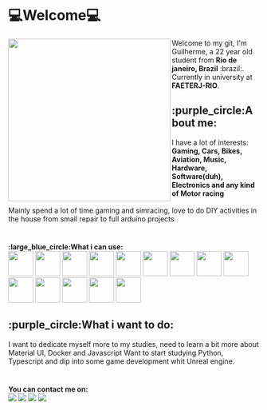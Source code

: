 # :computer:Welcome:computer:

<img src="https://user-images.githubusercontent.com/54013549/208317786-33c283fc-dba2-4614-a798-1840cc12a01f.svg" min-width="200px" max-width="400px" width="325px" align="Left">

<p Align="left">
  Welcome to my git, I'm Guilherme, a 22 year old student from <strong>Rio de janeiro, Brazil</strong> :brazil:. <br>
  Currently in university at <strong>FAETERJ-RIO</strong>. <br>
</p>
<h2>:purple_circle:About me:</h2>
<p Align="left">
  I have a lot of interests: <strong>Gaming, Cars, Bikes, Aviation, Music, Hardware, Software(duh), Electronics and any kind of Motor racing</strong><Br><Br>
  Mainly spend a lot of time gaming and simracing, love to do DIY activities in the house from small repair to full arduino projects
</p>

<h1>
</h1>

<p align="left"><strong>:large_blue_circle:What i can use:<br></strong>     
    <img src="https://cdn.jsdelivr.net/gh/devicons/devicon/icons/docker/docker-plain.svg" width= "50px"max-width="50px"/>
    <img src="https://cdn.jsdelivr.net/gh/devicons/devicon/icons/postgresql/postgresql-plain-wordmark.svg" width= "50px"max-width="50px"/>
    <img src="https://cdn.jsdelivr.net/gh/devicons/devicon/icons/figma/figma-original.svg" width= "50px"max-width="50px"/>
    <img src="https://cdn.jsdelivr.net/gh/devicons/devicon/icons/arduino/arduino-original-wordmark.svg" width= "50px"max-width="50px"/>
    <img src="https://cdn.jsdelivr.net/gh/devicons/devicon/icons/ifttt/ifttt-original.svg" width= "50px"max-width="50px"/>
    <img src="https://cdn.jsdelivr.net/gh/devicons/devicon/icons/html5/html5-original.svg" width= "50px"max-width="50px"/>
    <img src="https://cdn.jsdelivr.net/gh/devicons/devicon/icons/css3/css3-original.svg" width= "50px"max-width="50px"/>
    <img src="https://cdn.jsdelivr.net/gh/devicons/devicon/icons/c/c-original.svg" width= "50px"max-width="50px"/>   
    <img src="https://cdn.jsdelivr.net/gh/devicons/devicon/icons/csharp/csharp-original.svg" width= "50px"max-width="50px"/>
    <img src="https://cdn.jsdelivr.net/gh/devicons/devicon/icons/java/java-original.svg" width= "50px"max-width="50px"/>
    <img src="https://cdn.jsdelivr.net/gh/devicons/devicon/icons/javascript/javascript-original.svg" width= "50px"max-width="50px"/>
    <img src="https://cdn.jsdelivr.net/gh/devicons/devicon/icons/nodejs/nodejs-original.svg" width= "50px"max-width="50px"/>
    <img src="https://cdn.jsdelivr.net/gh/devicons/devicon/icons/materialui/materialui-original.svg" width= "50px"max-width="50px"/>
    <img src="https://cdn.jsdelivr.net/gh/devicons/devicon/icons/react/react-original.svg" width= "50px"max-width="50px"/>          
</p>

<h2>:purple_circle:What i want to do:</h2>
<p>
  I want to dedicate myself more to my studies, need to learn a bit more about Material UI, Docker and Javascript
  Want to start studying Python, Typescript and dip into some game development whit Unreal engine.
</p>
<h1></h1>

<p>
  <strong>You can contact me on: </strong><br>
  <a href="mailto:guilam.dev@gmail.com" alt="Gmail">
  <img src="https://img.shields.io/badge/-Gmail-FF0000?style=flat-square&labelColor=FF0000&logo=gmail&logoColor=white&link=guilam.dev@gmail.com" /></a>
  
  <a href="https://www.linkedin.com/in/guilherme-almeida-ab1aa0206/" alt="Linkedin">
  <img src="https://img.shields.io/badge/-Linkedin-0e76a8?style=flat-square&logo=Linkedin&logoColor=white&link=https://www.linkedin.com/in/guilherme-almeida-ab1aa0206/" /></a>
  
  <a href="https://wa.me/552197571149" alt="WhatsApp">
  <img src="https://img.shields.io/badge/-WhatsApp-25d366?style=flat-square&labelColor=25d366&logo=whatsapp&logoColor=white&link=https://wa.me/552197571149"/></a>
  
  <a href="https://discord.com/users/301415044527161344" alt="WhatsApp">
  <img src="https://img.shields.io/badge/-Discord-7289da?style=flat-square&labelColor=7289da&logo=Discord&logoColor=white&link=https://discord.com/users/301415044527161344"/></a>
  
</p>
<!---
Guil-Baka/Guil-Baka is a ✨ special ✨ repository because its `README.md` (this file) appears on your GitHub profile.
You can click the Preview link to take a look at your changes.
--->

<!---
![undraw_firmware_re_fgdy](https://user-images.githubusercontent.com/54013549/208317786-33c283fc-dba2-4614-a798-1840cc12a01f.svg)

--->

